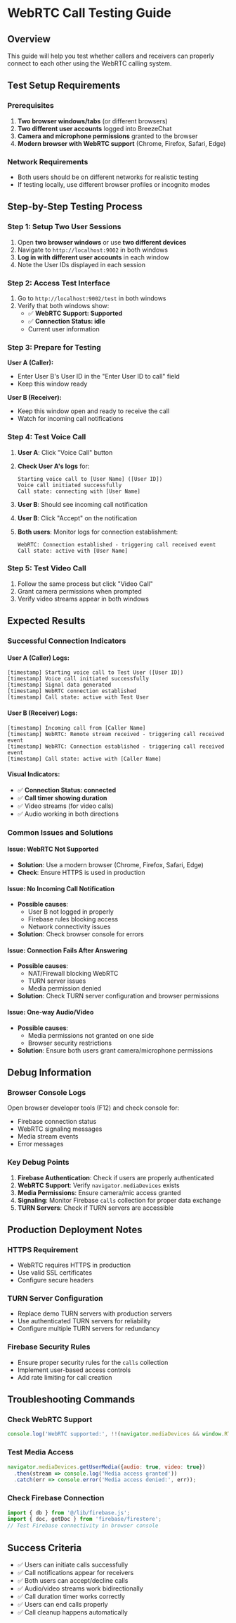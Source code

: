 # WebRTC Call Testing Guide

## Overview
This guide will help you test whether callers and receivers can properly connect to each other using the WebRTC calling system.

## Test Setup Requirements

### Prerequisites
1. **Two browser windows/tabs** (or different browsers)
2. **Two different user accounts** logged into BreezeChat
3. **Camera and microphone permissions** granted to the browser
4. **Modern browser with WebRTC support** (Chrome, Firefox, Safari, Edge)

### Network Requirements
- Both users should be on different networks for realistic testing
- If testing locally, use different browser profiles or incognito modes

## Step-by-Step Testing Process

### Step 1: Setup Two User Sessions
1. Open **two browser windows** or use **two different devices**
2. Navigate to `http://localhost:9002` in both windows
3. **Log in with different user accounts** in each window
4. Note the User IDs displayed in each session

### Step 2: Access Test Interface
1. Go to `http://localhost:9002/test` in both windows
2. Verify that both windows show:
   - ✅ **WebRTC Support: Supported**
   - ✅ **Connection Status: idle**
   - Current user information

### Step 3: Prepare for Testing
**User A (Caller):**
- Enter User B's User ID in the "Enter User ID to call" field
- Keep this window ready

**User B (Receiver):**
- Keep this window open and ready to receive the call
- Watch for incoming call notifications

### Step 4: Test Voice Call
1. **User A**: Click "Voice Call" button
2. **Check User A's logs** for:
   ```
   Starting voice call to [User Name] ([User ID])
   Voice call initiated successfully
   Call state: connecting with [User Name]
   ```

3. **User B**: Should see incoming call notification
4. **User B**: Click "Accept" on the notification
5. **Both users**: Monitor logs for connection establishment:
   ```
   WebRTC: Connection established - triggering call received event
   Call state: active with [User Name]
   ```

### Step 5: Test Video Call
1. Follow the same process but click "Video Call"
2. Grant camera permissions when prompted
3. Verify video streams appear in both windows

## Expected Results

### Successful Connection Indicators

#### User A (Caller) Logs:
```
[timestamp] Starting voice call to Test User ([User ID])
[timestamp] Voice call initiated successfully
[timestamp] Signal data generated
[timestamp] WebRTC connection established
[timestamp] Call state: active with Test User
```

#### User B (Receiver) Logs:
```
[timestamp] Incoming call from [Caller Name]
[timestamp] WebRTC: Remote stream received - triggering call received event
[timestamp] WebRTC: Connection established - triggering call received event
[timestamp] Call state: active with [Caller Name]
```

#### Visual Indicators:
- ✅ **Connection Status: connected**
- ✅ **Call timer showing duration**
- ✅ Video streams (for video calls)
- ✅ Audio working in both directions

### Common Issues and Solutions

#### Issue: WebRTC Not Supported
- **Solution**: Use a modern browser (Chrome, Firefox, Safari, Edge)
- **Check**: Ensure HTTPS is used in production

#### Issue: No Incoming Call Notification
- **Possible causes**:
  - User B not logged in properly
  - Firebase rules blocking access
  - Network connectivity issues
- **Solution**: Check browser console for errors

#### Issue: Connection Fails After Answering
- **Possible causes**:
  - NAT/Firewall blocking WebRTC
  - TURN server issues
  - Media permission denied
- **Solution**: Check TURN server configuration and browser permissions

#### Issue: One-way Audio/Video
- **Possible causes**:
  - Media permissions not granted on one side
  - Browser security restrictions
- **Solution**: Ensure both users grant camera/microphone permissions

## Debug Information

### Browser Console Logs
Open browser developer tools (F12) and check console for:
- Firebase connection status
- WebRTC signaling messages
- Media stream events
- Error messages

### Key Debug Points
1. **Firebase Authentication**: Check if users are properly authenticated
2. **WebRTC Support**: Verify `navigator.mediaDevices` exists
3. **Media Permissions**: Ensure camera/mic access granted
4. **Signaling**: Monitor Firebase `calls` collection for proper data exchange
5. **TURN Servers**: Check if TURN servers are accessible

## Production Deployment Notes

### HTTPS Requirement
- WebRTC requires HTTPS in production
- Use valid SSL certificates
- Configure secure headers

### TURN Server Configuration
- Replace demo TURN servers with production servers
- Use authenticated TURN servers for reliability
- Configure multiple TURN servers for redundancy

### Firebase Security Rules
- Ensure proper security rules for the `calls` collection
- Implement user-based access controls
- Add rate limiting for call creation

## Troubleshooting Commands

### Check WebRTC Support
```javascript
console.log('WebRTC supported:', !!(navigator.mediaDevices && window.RTCPeerConnection));
```

### Test Media Access
```javascript
navigator.mediaDevices.getUserMedia({audio: true, video: true})
  .then(stream => console.log('Media access granted'))
  .catch(err => console.error('Media access denied:', err));
```

### Check Firebase Connection
```javascript
import { db } from '@/lib/firebase.js';
import { doc, getDoc } from 'firebase/firestore';
// Test Firebase connectivity in browser console
```

## Success Criteria
- ✅ Users can initiate calls successfully
- ✅ Call notifications appear for receivers
- ✅ Both users can accept/decline calls
- ✅ Audio/video streams work bidirectionally  
- ✅ Call duration timer works correctly
- ✅ Users can end calls properly
- ✅ Call cleanup happens automatically

